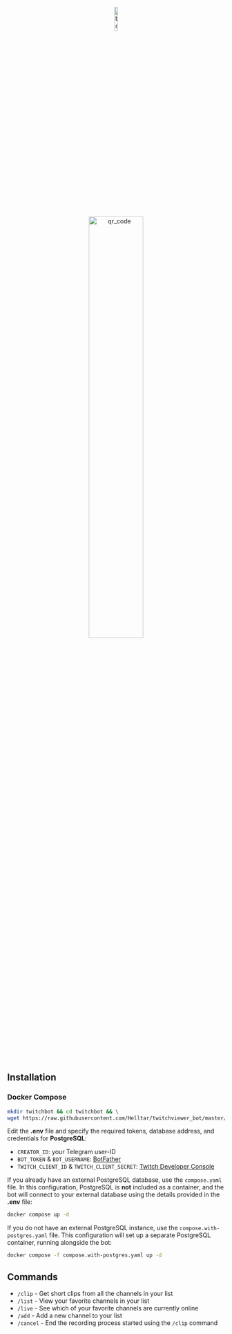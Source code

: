 <p align="center">
    <img src="https://helltar.com/projects/twitchviewer_bot/img/botpic-circle.png" alt="botpic" width="12%"/>
    <br><br>
    <a href="https://t.me/twitchviewer_bot"><img src="https://helltar.com/projects/twitchviewer_bot/img/qr.png" alt="qr_code" width="50%"/></a>
</p>

## Installation

### Docker Compose

```bash
mkdir twitchbot && cd twitchbot && \
wget https://raw.githubusercontent.com/Helltar/twitchviewer_bot/master/{.env,compose.yaml,compose.with-postgres.yaml}
```

Edit the **.env** file and specify the required tokens, database address, and credentials for **PostgreSQL**:

- `CREATOR_ID`: your Telegram user-ID
- `BOT_TOKEN` & `BOT_USERNAME`: [BotFather](https://t.me/BotFather)
- `TWITCH_CLIENT_ID` & `TWITCH_CLIENT_SECRET`: [Twitch Developer Console](https://dev.twitch.tv/console/apps/create)

If you already have an external PostgreSQL database, use the `compose.yaml` file.
In this configuration, PostgreSQL is **not** included as a container, and the bot will connect to your external database using the details provided in the **.env** file:

```bash
docker compose up -d
```

If you do not have an external PostgreSQL instance, use the `compose.with-postgres.yaml` file.
This configuration will set up a separate PostgreSQL container, running alongside the bot:

```bash
docker compose -f compose.with-postgres.yaml up -d
```

## Commands

- `/clip` - Get short clips from all the channels in your list
- `/list` - View your favorite channels in your list
- `/live` - See which of your favorite channels are currently online
- `/add` - Add a new channel to your list
- `/cancel` - End the recording process started using the `/clip` command
